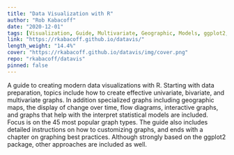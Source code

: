 ```yaml
---
title: "Data Visualization with R"
author: "Rob Kabacoff"
date: "2020-12-01"
tags: [Visualization, Guide, Multivariate, Geographic, Models, ggplot2, Package]
link: "https://rkabacoff.github.io/datavis/"
length_weight: "14.4%"
cover: "https://rkabacoff.github.io/datavis/img/cover.png"
repo: "rkabacoff/datavis"
pinned: false
---
```


A guide to creating modern data visualizations with R. Starting with data preparation, topics include how to create effective univariate, bivariate, and multivariate graphs. In addition specialized graphs including geographic maps, the display of change over time, flow diagrams, interactive graphs, and graphs that help with the interpret statistical models are included. Focus is on the 45 most popular graph types. The guide also includes detailed instructions on how to customizing graphs, and ends with a chapter on graphing best practices. Although strongly based on the ggplot2 package, other approaches are included as well.

